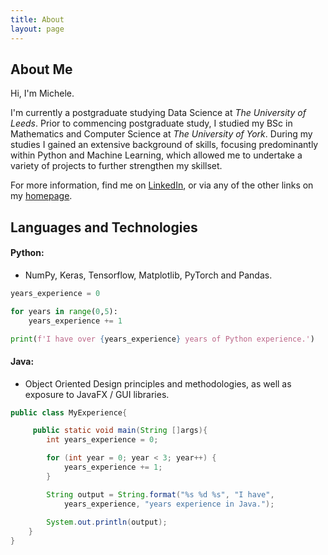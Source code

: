 ```yaml
---
title: About
layout: page
---
```

## About Me

Hi, I'm Michele. 

I'm currently a postgraduate studying Data Science at *The University of Leeds*. Prior to commencing postgraduate study, I studied my BSc in Mathematics and Computer Science at *The University of York*. During my studies I gained an extensive background of skills, focusing predominantly within Python and Machine Learning, which allowed me to undertake a variety of projects to further strengthen my skillset.

For more information, find me on [LinkedIn](https://www.linkedin.com/in/pascalemp/), or via any of the other links on my [homepage](https://pascalemp.github.io/).   

## Languages and Technologies

#### Python:
- NumPy, Keras, Tensorflow, Matplotlib, PyTorch and Pandas.

```python
years_experience = 0

for years in range(0,5):
    years_experience += 1

print(f'I have over {years_experience} years of Python experience.')
```

#### Java:
- Object Oriented Design principles and methodologies, as well as exposure to JavaFX / GUI libraries.

```java
public class MyExperience{

     public static void main(String []args){
        int years_experience = 0;

        for (int year = 0; year < 3; year++) {
            years_experience += 1;
        }

        String output = String.format("%s %d %s", "I have", 
            years_experience, "years experience in Java.");
        
        System.out.println(output);
    }
}
```

